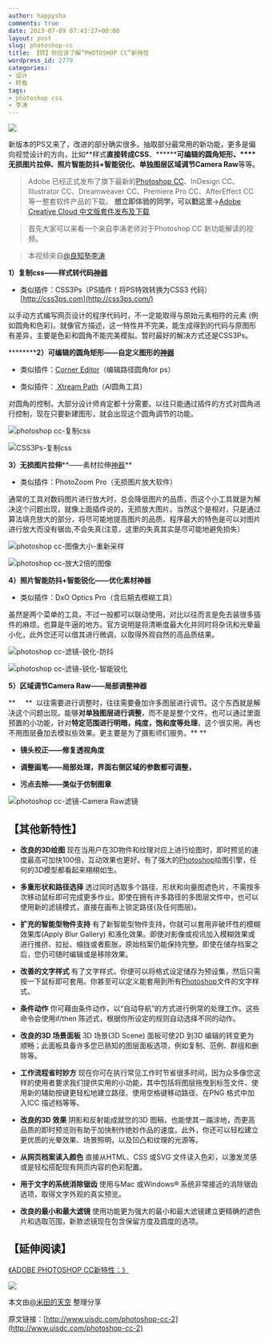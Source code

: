 ```yaml
---
author: happysha
comments: true
date: 2013-07-09 07:43:27+00:00
layout: post
slug: photoshop-cc
title: 【转】你应该了解“PHOTOSHOP CC”新特性
wordpress_id: 2779
categories:
- 设计
- 转载
tags:
- photoshop css
- 李涛
---
```


![](http://uisdc.qiniudn.com/wp-content/uploads/2013/07/A0707876F6EEC7DC6A9ECDACF7D7527DF1EB21C0975D0_800_246.jpg)



新版本的PS又来了，改进的部分确实很多。抽取部分最常用的新功能，更多是偏向视觉设计的方向，比如**样式****直接转成CSS****、********可编辑的圆角矩形、****无损图片拉伸、****照片智能防抖+智能锐化、单独图层****区域调节Camera Raw**等等。


> Adobe 已经正式发布了旗下最新的[Photoshop CC](http://www.uisdc.com/tag/photoshop-cc)、InDesign CC、Illustrator CC、Dreamweaver CC、Premiere Pro CC、AfterEffect CC 等一整套软件产品的下载。
**想立即体验的同学，可以戳这里→**[Adobe Creative Cloud 中文版套件发布及下载](http://www.uisdc.com/adobe-cc)




> 首先大家可以来看一个来自李涛老师对于Photoshop CC 新功能解读的视频。



> 
> 本视频来自[@良知塾李涛](http://weibo.com/leetao)
> 
> 


**1）复制css——样式转代码[神器](http://www.uisdc.com/tag/%e7%a5%9e%e5%99%a8)**



	
  * 类似插件：CSS3Ps（PS插件！将PS特效转换为CSS3 代码）[http://css3ps.com](http://css3ps.com/)


以手动方式编写网页设计的程序代码时，不一定能取得与原始元素相符的元素 (例如圆角和色彩)。就像官方描述，这一特性并不完美，能生成得到的代码与原图形有差异，主要是色彩和圆角不能完美模拟。暂时最好的解决方式还是CSS3Ps。

**********2）**可编辑的圆角矩形**——自定义图形的[神器](http://www.uisdc.com/tag/%e7%a5%9e%e5%99%a8)**



	
  * 类似插件：[Corner Editor](http://www.uisdc.com/corner-editor-2013)（编辑路径圆角for ps）

	
  * 类似插件：[ Xtream Path](http://www.uisdc.com/font-ai)（AI圆角工具）


对圆角的控制，大部分设计师肯定都十分需要。以往只能通过插件的方式对圆角进行控制，现在只要新建图形，就会出现这个圆角调节的功能。

![](http://uisdc.qiniudn.com/wp-content/uploads/2013/07/1AE76838D3AE452EBA50A08AD87CF97AE5AEF54C461BA_800_600.jpg)photoshop cc-复制css

![](http://uisdc.qiniudn.com/wp-content/uploads/2013/07/4B837D92DAD738EECC74817F504F19E7A042D4AF45874_800_303.jpg)CSS3Ps-复制css

**3）无损图片拉伸****——素材拉伸[神器](http://www.uisdc.com/tag/%e7%a5%9e%e5%99%a8)**



	
  * 类似插件：PhotoZoom Pro（无损图片放大软件）


通常的工具对数码图片进行放大时，总会降低图片的品质，而这个小工具就是为解决这个问题出现，就像上面插件说的，无损放大图片。当然这个是相对，只是通过算法填充放大的部分，将尽可能地提高图片的品质。程序最大的特色是可以对图片进行放大而没有锯齿,不会失真(注意，这里的失真其实是尽可能地避免损失）

![](http://uisdc.qiniudn.com/wp-content/uploads/2013/07/FB1C656ADC78CD3135F30CF2AC75D32BD8168DFF71C43_800_500.jpg)photoshop cc-图像大小-重新采样

![](http://uisdc.qiniudn.com/wp-content/uploads/2013/07/589C9693A3E5690F4B57A631BAD5BDBBC8765B413F763_800_416.jpg)photoshop cc-放大2倍的图像

**4）照片智能防抖+智能锐化——优化素材神器**



	
  * 类似插件：DxO Optics Pro（含后期去模糊工具）


虽然是两个菜单的工具，不过一般都可以联动使用。对比以往而言是免去装很多插件的麻烦，也算是牛逼的地方。官方说明是将清晰度最大化并同时将杂讯和光晕最小化，此外您还可以借其进行微调，以取得外观自然的高品质结果。

![](http://uisdc.qiniudn.com/wp-content/uploads/2013/07/DE4127F8C0538C39368AB25D0F0CE756F8B11139719C7_800_416.jpg)photoshop cc-滤镜-锐化-防抖

![](http://uisdc.qiniudn.com/wp-content/uploads/2013/07/A8D9C9E92FCA7F26C7FC315159F1BE7AD9D7BDA92445F_800_416.jpg)photoshop cc-滤镜-锐化-智能锐化

**5）区域调节Camera Raw——局部调整神器**

**     **  以往需要进行调整时，往往需要叠加许多图层进行调节。这个东西就是解决这个问题出现。能够**对单独图层进行调整**，而不是是整个文件。也可以通过里面预置的小功能，针对**特定范围进行明暗，纯度，饱和度等处理**，这个很实用。再也不用图层叠加去模拟些效果。更主要是为了摄影师们服务。**
**



	
  * **镜头校正——修复透视角度**

	
  * **调整画笔——局部处理，界面右侧区域的参数都可调整，**

	
  * **污点去除——类似于仿制图章**


![](http://uisdc.qiniudn.com/wp-content/uploads/2013/07/F787D15DDF57190802585E29A7BDAF20E6DFB160C478B_800_623.jpg)photoshop cc-滤镜-Camera Raw滤镜


## 【其他新特性】





	
  * **改良的3D绘图**
现在当用户在3D物件和纹理对应上进行绘图时，即时预览的速度最高可加快100倍，互动效果也更好。有了强大的[Photoshop](http://www.uisdc.com/tag/photoshop)绘图引擎，任何的3D模型都看起来栩栩如生。

	
  * **多重形状和路径选择**
透过同时选取多个路径、形状和向量图遮色片，不需按多次移动鼠标即可完成更多作业。即使在拥有许多路径的多图层文件中，也可以使用新的滤镜模式，直接在画布上锁定路径(及任何图层)。

	
  * **扩充的智能型物件支持**
有了新智能型物件支持，你就可以套用非破坏性的模糊效果库(Apply Blur Gallery) 和液化效果。即使对影像或视讯加入模糊效果或进行推挤、拉扯、缩拢或者膨胀，原始档案仍能保持完整。即使在储存档案之后，您仍可随时编辑或是移除效果。

	
  * **改善的文字样式**
有了文字样式，你便可以将格式设定储存为预设集，然后只需按一下鼠标即可套用。你甚至可以定义能套用到所有[Photoshop](http://www.uisdc.com/tag/photoshop)文件的文字样式。

	
  * **条件动作**
你可藉由条件动作，以“自动导航”的方式进行例常的处理工作。这些命令会使用if/then 陈述式，根据你所设定的规则自动选择不同的动作。

	
  * **改良的3D 场景面板**
3D 场景(3D Scene) 面板可使2D 到3D 编辑的转变更为顺畅；此面板具备许多您已熟知的图层面板选项，例如复制、范例、群组和删除等。

	
  * **工作流程省时妙方**
现在你可在执行常见工作时节省很多时间，因为众多像您这样的使用者要求我们提供实用的小功能，其中包括将图层拖曳到标签文件、使用新的辅助按键更轻松地建立路径、使用空格键移动路径、在PNG 格式中加入ICC 描述档等等。

	
  * **改良的3D 效果**
阴影和反射能成就您的3D 图稿，也能使其一蹋涂地，而更高品质的即时预览则有助于加快制作绝妙作品的速度。此外，你还可以轻松建立更优质的光晕效果、场景照明，以及凹凸和纹理的光源等。

	
  * **从网页档案读入颜色**
直接从HTML、CSS 或SVG 文件读入色彩，以激发灵感或是轻松搭配现有网页内容的色彩配置。

	
  * **用于文字的系统消除锯齿**
使用与Mac 或Windows® 系统非常接近的消除锯齿选项，取得文字外观的真实预览。

	
  * **改良的最小和最大滤镜**
使用功能更为强大的最小和最大滤镜建立更精确的遮色片和选取范围，新款滤镜现在包含保留方度及圆度的选项。




## 【延伸阅读】


[《ADOBE PHOTOSHOP CC新特性：》](http://www.adobe.com/tw/products/photoshop/features.html)

![](http://uisdc.qiniudn.com/wp-content/uploads/2013/07/B4D962CB4B0CF8FFB262D5E0D72AD8B6429181746B373_718_8051.jpeg)






本文由[@米田的天空](http://weibo.com/drizzlep) 整理分享




原文链接：[http://www.uisdc.com/photoshop-cc-2](http://www.uisdc.com/photoshop-cc-2)
